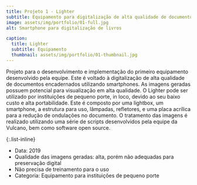 ```yaml
---
title: Projeto 1 - Lighter
subtitle: Equipamento para digitalização de alta qualidade de documentos encadernados utilizando smartphones.
image: assets/img/portfolio/01-full.jpg
alt: Smartphone para digitalização de livros

caption:
  title: Lighter
  subtitle: Equipamento
  thumbnail: assets/img/portfolio/01-thumbnail.jpg
---
```

Projeto para o desenvolvimento e implementação do primeiro equipamento desenvolvido pela equipe. Este é voltado à digitalização de alta qualidade de documentos encadernados utilizando smartphones. As imagens geradas possuem potencial para visualização em alta qualidade. O Lighter pode ser utilizado por instituições de pequeno porte, in loco, devido ao seu baixo custo e alta portabilidade. Este é composto por uma lightbox, um smartphone, a estrutura para uso, lâmpadas, refletores, e uma placa acrílica para a redução de ondulações no documento. O tratamento das imagens é realizado utilizando uma série de scripts desenvolvidos pela equipe da Vulcano, bem como software open source.

{:.list-inline}
- Data: 2019
- Qualidade das imagens geradas: alta, porém não adequadas para preservação digital
- Não precisa de treinamento para o uso
- Categoria: Equipamento para instituições de pequeno porte

